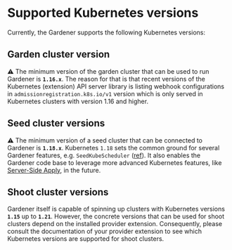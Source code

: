 # Supported Kubernetes versions

Currently, the Gardener supports the following Kubernetes versions:

## Garden cluster version

:warning: The minimum version of the garden cluster that can be used to run Gardener is **`1.16.x`**.
The reason for that is that recent versions of the Kubernetes (extension) API server library is listing webhook configurations
in `admissionregistration.k8s.io/v1` version which is only served in Kubernetes clusters with version 1.16 and higher.

## Seed cluster versions

:warning: The minimum version of a seed cluster that can be connected to Gardener is **`1.18.x`**.
Kubernetes `1.18` sets the common ground for several Gardener features, e.g. `SeedKubeScheduler` ([ref](https://github.com/gardener/gardener/blob/master/docs/deployment/feature_gates.md#list-of-feature-gates)).
It also enables the Gardener code base to leverage more advanced Kubernetes features, like [Server-Side Apply](https://kubernetes.io/docs/reference/using-api/server-side-apply/), in the future.

## Shoot cluster versions

Gardener itself is capable of spinning up clusters with Kubernetes versions **`1.15`** up to **`1.21`**.
However, the concrete versions that can be used for shoot clusters depend on the installed provider extension.
Consequently, please consult the documentation of your provider extension to see which Kubernetes versions are supported for shoot clusters.
